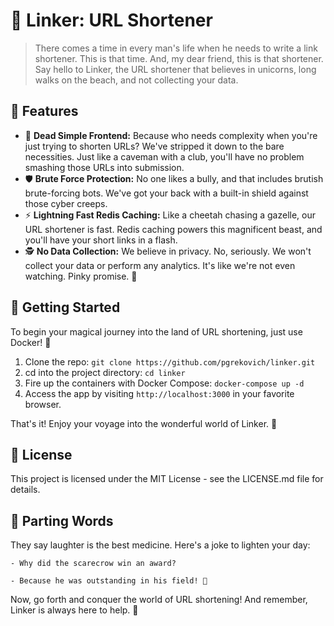 # 🦄 Linker: URL Shortener

> There comes a time in every man's life when he needs to write a link shortener. This is that time. And, my dear friend, this is that shortener. Say hello to Linker, the URL shortener that believes in unicorns, long walks on the beach, and not collecting your data.

## 🌈 Features

- 🚀 **Dead Simple Frontend:** Because who needs complexity when you're just trying to shorten URLs? We've stripped it down to the bare necessities. Just like a caveman with a club, you'll have no problem smashing those URLs into submission.
- 🛡️ **Brute Force Protection:** No one likes a bully, and that includes brutish brute-forcing bots. We've got your back with a built-in shield against those cyber creeps.
- ⚡ **Lightning Fast Redis Caching:** Like a cheetah chasing a gazelle, our URL shortener is fast. Redis caching powers this magnificent beast, and you'll have your short links in a flash.
- 🕵 **No Data Collection:** We believe in privacy. No, seriously. We won't collect your data or perform any analytics. It's like we're not even watching. Pinky promise. 🤙

## 🌟 Getting Started

To begin your magical journey into the land of URL shortening, just use Docker! 🐳

1. Clone the repo: `git clone https://github.com/pgrekovich/linker.git`
2. cd into the project directory: `cd linker`
3. Fire up the containers with Docker Compose: `docker-compose up -d`
4. Access the app by visiting `http://localhost:3000` in your favorite browser.

That's it! Enjoy your voyage into the wonderful world of Linker. 🚀

## 📜 License

This project is licensed under the MIT License - see the LICENSE.md file for details.

## 🤣 Parting Words

They say laughter is the best medicine. Here's a joke to lighten your day:

```
- Why did the scarecrow win an award?

- Because he was outstanding in his field! 🌾
```

Now, go forth and conquer the world of URL shortening! And remember, Linker is always here to help. 🌠
